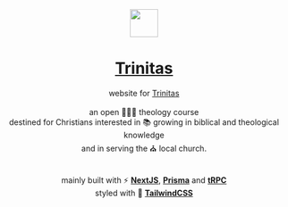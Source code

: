 <div align="center">
  <img src="https://user-images.githubusercontent.com/48724782/212791155-07e9aae8-be67-408f-85c0-588f2d97a10f.png" width=50 />
</div>

<h1 align="center">
  <a href="https://www.cursotrinitas.com.br">Trinitas</a>
</h1>

<div align="center">
  website for <a href="https://www.cursotrinitas.com.br">Trinitas</a>
</div>
<br />
<div align="center">
  an open 🧑🏻‍🎓 theology course
</div>
<div align="center">
destined for Christians interested in 📚 growing in biblical and theological knowledge
</div>
<div align="center">
and in serving the ⛪ local church.
</div>

<br />
<br />

<div align="center">
  mainly built with ⚡ <a href="https://nextjs.org"><strong>NextJS</strong></a>, <a href="https://prisma.io/"><strong>Prisma</strong></a> and <a href="https://trpc.io/"><strong>tRPC</strong></a>
</div>
<div align="center">
  styled with 💎 <a href="https://tailwindcss.com"><strong>TailwindCSS</strong></a>
</div>


